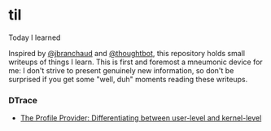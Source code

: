 # til
Today I learned

Inspired by [@jbranchaud](https://github.com/jbranchaud/til) and
[@thoughtbot](https://github.com/thoughtbot/til), this repository holds
small writeups of things I learn. This is first and foremost a mneumonic
device for me: I don't strive to present genuinely new information, so don't
be surprised if you get some "well, duh" moments reading these writeups.

### DTrace

-  [The Profile Provider: Differentiating between user-level and kernel-level](dtrace/the-profile-provider-differentiating-user-level-and-kernel-level.md)
